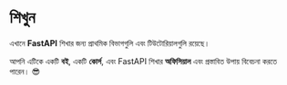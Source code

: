 # শিখুন

এখানে **FastAPI** শিখার জন্য প্রাথমিক বিভাগগুলি এবং টিউটোরিয়ালগুলি রয়েছে।

আপনি এটিকে একটি **বই**, একটি **কোর্স**, এবং FastAPI শিখার **অফিসিয়াল** এবং প্রস্তাবিত উপায় বিবেচনা করতে পারেন। 😎
